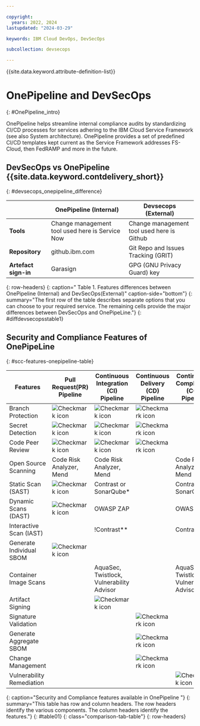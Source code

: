 ```yaml
---

copyright:
  years: 2022, 2024
lastupdated: "2024-03-29"

keywords: IBM Cloud DevOps, DevSecOps

subcollection: devsecops

---
```


{{site.data.keyword.attribute-definition-list}}

# OnePipeline and DevSecOps
{: #OnePipeline_intro}

OnePipeline helps streamline internal compliance audits by standardizing CI/CD processes for services adhering to the IBM Cloud Service Framework (see also System architecture). OnePipeline provides a set of predefined CI/CD templates kept current as the Service Framework addresses FS-Cloud, then FedRAMP and more in the future.


## DevSecOps vs OnePipeline {{site.data.keyword.contdelivery_short}}
{: #devsecops_onepipeline_difference}

|                    | OnePipeline (Internal)                                                      | Devsecops (External)                |
|--------------------|--------------------------------------------------------------------------------------|-----------------------------------------------------|
| **Tools**          | Change management tool used here is Service Now                                   | Change management tool used here is  Github  |
| **Repository**     | github.ibm.com                         |  Git Repo and Issues Tracking (GRIT)                                    |
| **Artefact sign-in**       |   Garasign   |GPG (GNU Privacy Guard) key|
{: row-headers}
{: caption=" Table 1. Features differences between OnePipeline (Internal) and DevSecOps(External)" caption-side="bottom"}
{: summary="The first row of the table describes separate options that you can choose to your required service. The remaining cells provide the major differences between DevSecOps and OnePipeLine."}
{: #diffdevsecopsstable1}



## Security and Compliance Features of OnePipeLine
{: #scc-features-onepipeline-table}

| Features | Pull Request(PR) Pipeline  | Continuous Integration (CI) Pipeline  | Continuous Delivery (CD) Pipeline   |Continuous Compliance (CC) Pipeline |
|-----|-----|-----|-----|-----|
| Branch Protection | ![Checkmark icon](../icons/checkmark-icon.svg) | ![Checkmark icon](../icons/checkmark-icon.svg) | ![Checkmark icon](../icons/checkmark-icon.svg) |  |
| Secret Detection | ![Checkmark icon](../icons/checkmark-icon.svg) | ![Checkmark icon](../icons/checkmark-icon.svg) | ![Checkmark icon](../icons/checkmark-icon.svg) |  |
| Code Peer Review| ![Checkmark icon](../icons/checkmark-icon.svg) | ![Checkmark icon](../icons/checkmark-icon.svg) | ![Checkmark icon](../icons/checkmark-icon.svg) |  |
| Open Source Scanning | Code Risk Analyzer, Mend | Code Risk Analyzer, Mend | | Code Risk Analyzer, Mend |
| Static Scan (SAST) | ![Checkmark icon](../icons/checkmark-icon.svg) | Contrast or SonarQube* | | Contrast or SonarQube* |
| Dynamic Scans (DAST) | ![Checkmark icon](../icons/checkmark-icon.svg) | OWASP ZAP | | OWASP ZAP |
| Interactive Scan (IAST) | | !Contrast** | | Contrast** |
| Generate Individual SBOM | ![Checkmark icon](../icons/checkmark-icon.svg) | | |  |
| Container Image Scans | | AquaSec, Twistlock, Vulnerability Advisor | | AquaSec, Twistlock, Vulnerability Advisor |
| Artifact Signing | | ![Checkmark icon](../icons/checkmark-icon.svg) | | |
| Signature Validation | | | ![Checkmark icon](../icons/checkmark-icon.svg) |  |
| Generate Aggregate SBOM | | | ![Checkmark icon](../icons/checkmark-icon.svg) |  |
| Change Management| | | ![Checkmark icon](../icons/checkmark-icon.svg) |  |
| Vulnerability Remediation | | | | ![Checkmark icon](../icons/checkmark-icon.svg) |
{: caption="Security and Compliance features available in OnePipeline "}
{: summary="This table has row and column headers. The row headers identify the various components. The column headers identify the features."}
{: #table01}
{: class="comparison-tab-table"}
{: row-headers}
